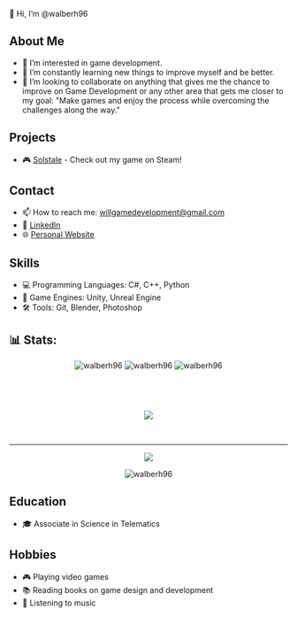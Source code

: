👋 Hi, I’m @walberh96

## About Me
- 👀 I’m interested in game development.
- 🌱 I’m constantly learning new things to improve myself and be better.
- 💞️ I’m looking to collaborate on anything that gives me the chance to improve on Game Development or any other area that gets me closer to my goal: "Make games and enjoy the process while overcoming the challenges along the way."

## Projects
- 🎮 [Solstale](https://store.steampowered.com/app/2719860/Solstale/) - Check out my game on Steam!

## Contact
- 📫 How to reach me: willgamedevelopment@gmail.com
- 💼 [LinkedIn](https://www.linkedin.com/in/walberh96/)
- 🌐 [Personal Website](https://walberh96.github.io/)

## Skills
- 💻 Programming Languages: C#, C++, Python
- 🎨 Game Engines: Unity, Unreal Engine
- 🛠️ Tools: Git, Blender, Photoshop

## 📊 Stats:

<div align="center">
<p align="center">
  <img src="https://img.shields.io/github/followers/walberh96.svg?label=Follow&style=flat" alt="walberh96" /> 
  <img src="https://img.shields.io/stackexchange/stackoverflow/r/12452827?label=StackOverflow%20Reputation&style=flat" alt="walberh96" />
  <img src="https://img.shields.io/website?url=https%3A%2F%walberh96.github.io%2F?style=flat" alt="walberh96" /> 
</p>

<p align="center">
  <img src="https://github-readme-streak-stats.herokuapp.com/?user=walberh96&theme=onedark&hide_border=false" alt="" />
  <img src="https://github-readme-stats.vercel.app/api/top-langs/?username=walberh96&theme=onedark&hide_border=false&include_all_commits=true&count_private=true&layout=compact&langs_count=10&show_icons=true&locale=en" alt="" /><br />
  
  <img src="https://github-readme-stats.vercel.app/api?username=walberh96&show_icons=true&locale=en&count_private=true&include_all_commits=true&theme=onedark&rank_icon=github" alt="" /><br />

  <img src="https://github-profile-trophy.vercel.app/?username=walberh96&theme=onedark&no-frame=false&no-bg=false&margin-w=4" alt="" /><br /> 

   <img src="https://github-readme-activity-graph.vercel.app/graph?username=walberh96&theme=github-compact" /><br /> 
</p>

<br />

---

[![](https://visitcount.itsvg.in/api?id=walberh96&icon=5&color=4)](https://visitcount.itsvg.in)

<img src="https://img.shields.io/github/last-commit/walberh96/walberh96?label=Updated&style=flat" alt="walberh96" />

</div>

## Education
- 🎓 Associate in Science in Telematics

## Hobbies
- 🎮 Playing video games
- 📚 Reading books on game design and development
- 🎵 Listening to music

<!---
walberh96/walberh96 is a ✨ special ✨ repository because its `README.md` (this file) appears on your GitHub profile.
You can click the Preview link to take a look at your changes.
--->
